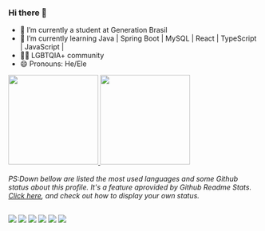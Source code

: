 ### Hi there 👋
- 🌱 I’m currently a student at Generation Brasil
- 🌱 I’m currently learning Java | Spring Boot | MySQL | React | TypeScript | JavaScript | 
- 🏳‍🌈 LGBTQIA+ community
- 😄 Pronouns: He/Ele
 
<div align="Left-aligned">
  <a href="https://github.com/DomLucaz">
  <img height="180em" src="https://github-readme-stats.vercel.app/api?username=domlucaz&show_icons=true&theme=radical&include_all_commits=true&count_private=true"/>
  <img height="180em" src="https://github-readme-stats.vercel.app/api/top-langs/?username=domlucaz&layout=compact&langs_count=7&theme=radical"/>
  <a/>
</div>
<br>
<i> PS:Down bellow are listed the most used languages and some Github status about this profile. It's a feature aprovided by Github Readme Stats.<a href="https://github.com/anuraghazra/github-readme-stats"> Click here</a>, and check out how to display your own status.</i>

 ##
 
<div> 
  <a href="https://www.youtube.com/channel/UC_-uuuZbY0AAt9CViNzvc-Q" target="_blank"><img src="https://img.shields.io/badge/YouTube-FF0000?style=for-the-badge&logo=youtube&logoColor=white" target="_blank"></a>
  <a href="https://instagram.com/rafaballerini" target="_blank"><img src="https://img.shields.io/badge/-Instagram-%23E4405F?style=for-the-badge&logo=instagram&logoColor=white" target="_blank"></a>
 	<a href="https://www.twitch.tv/rafaballerinii" target="_blank"><img src="https://img.shields.io/badge/Twitch-9146FF?style=for-the-badge&logo=twitch&logoColor=white" target="_blank"></a>
 <a href="https://discord.gg/wagxzStdcR" target="_blank"><img src="https://img.shields.io/badge/Discord-7289DA?style=for-the-badge&logo=discord&logoColor=white" target="_blank"></a> 
  <a href = "mailto:contatorafaballerini@gmail.com"><img src="https://img.shields.io/badge/-Gmail-%23333?style=for-the-badge&logo=gmail&logoColor=white" target="_blank"></a>
  <a href="https://www.linkedin.com/in/rafaella-ballerini-45875016a" target="_blank"><img src="https://img.shields.io/badge/-LinkedIn-%230077B5?style=for-the-badge&logo=linkedin&logoColor=white" target="_blank"></a> 
